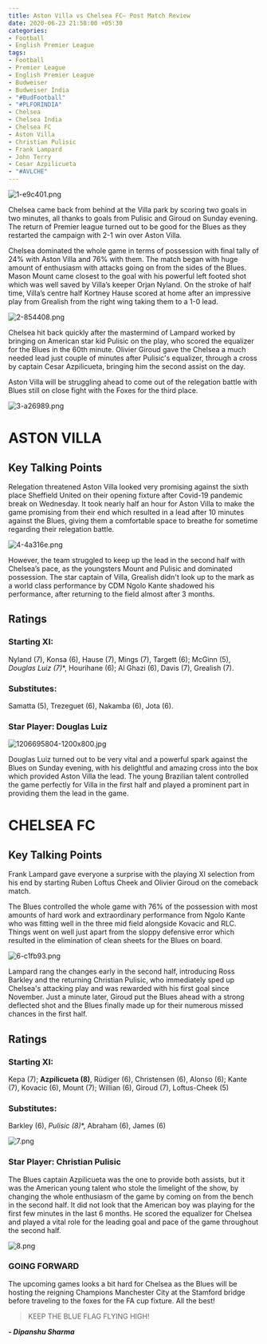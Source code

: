 ```yaml
---
title: Aston Villa vs Chelsea FC– Post Match Review
date: 2020-06-23 21:58:00 +05:30
categories:
- Football
- English Premier League
tags:
- Football
- Premier League
- English Premier League
- Budweiser
- Budweiser India
- "#BudFootball"
- "#PLFORINDIA"
- Chelsea
- Chelsea India
- Chelsea FC
- Aston Villa
- Christian Pulisic
- Frank Lampard
- John Terry
- Cesar Azpilicueta
- "#AVLCHE"
---
```


![1-e9c401.png](/uploads/1-e9c401.png)

Chelsea came back from behind at the Villa park by scoring two goals in two minutes, all thanks to goals from Pulisic and Giroud on Sunday evening. The return of Premier league turned out to be good for the Blues as they restarted the campaign with 2-1 win over Aston Villa.

Chelsea dominated the whole game in terms of possession with final tally of 24% with Aston Villa and 76% with them. The match began with huge amount of enthusiasm with attacks going on from the sides of the Blues. Mason Mount came closest to the goal with his powerful left footed shot which was well saved by Villa’s keeper Orjan Nyland. On the stroke of half time, Villa’s centre half Kortney Hause scored at home after an impressive play from Grealish from the right wing taking them to a 1-0 lead. 

![2-854408.png](/uploads/2-854408.png)

Chelsea hit back quickly after the mastermind of Lampard worked by bringing on American star kid Pulisic on the play, who scored the equalizer for the Blues in the 60th minute. Olivier Giroud gave the Chelsea a much needed lead just couple of minutes after Pulisic's equalizer, through a cross by captain Cesar Azpilicueta, bringing him the second assist on the day.

Aston Villa will be struggling ahead to come out of the relegation battle with Blues still on close fight with the Foxes for the third place.

![3-a26989.png](/uploads/3-a26989.png)

# ASTON VILLA 

## Key Talking Points

Relegation threatened Aston Villa looked very promising against the sixth place Sheffield United on their opening fixture after Covid-19 pandemic break on Wednesday. It took nearly half an hour for Aston Villa to make the game promising from their end which resulted in a lead after 10 minutes against the Blues, giving them a comfortable space to breathe for sometime regarding their relegation battle. 

![4-4a316e.png](/uploads/4-4a316e.png)

However, the team struggled to keep up the lead in the second half with Chelsea’s pace, as the youngsters Mount and Pulisic and dominated possession. The star captain of Villa, Grealish didn't look up to the mark as a world class performance by CDM Ngolo Kante shadowed his performance, after returning to the field almost after 3 months. 

## Ratings 

### Starting XI: 
Nyland (7), Konsa (6), Hause (7), Mings (7), Targett (6); McGinn (5), **Douglas Luiz (7*)**, Hourihane (6); Al Ghazi (6), Davis (7), Grealish (7).

### Substitutes:
Samatta (5), Trezeguet (6), Nakamba (6), Jota (6).

### Star Player: Douglas Luiz

![1206695804-1200x800.jpg](/uploads/1206695804-1200x800.jpg)

Douglas Luiz turned out to be very vital and a powerful spark against the Blues on Sunday evening, with his delightful and amazing cross into the box which provided Aston Villa the lead. The young Brazilian talent controlled the game perfectly for Villa in the first half and played a prominent part in providing them the lead in the game. 

# CHELSEA FC

## Key Talking Points

Frank Lampard gave everyone a surprise with the playing XI selection from his end by starting Ruben Loftus Cheek and Olivier Giroud on the comeback match.

The Blues controlled the whole game with 76% of the possession with most amounts of hard work and extraordinary performance from Ngolo Kante who was fitting well in the three mid field alongside Kovacic and RLC. Things went on well just apart from the sloppy defensive error which resulted in the elimination of clean sheets for the Blues on board. 

![6-c1fb93.png](/uploads/6-c1fb93.png)

Lampard rang the changes early in the second half, introducing Ross Barkley and the returning Christian Pulisic, who immediately sped up Chelsea's attacking play and was rewarded with his first goal since November. Just a minute later, Giroud put the Blues ahead with a strong deflected shot and the Blues finally made up for their numerous missed chances in the first half. 

## Ratings 

### Starting XI:
Kepa (7); **Azpilicueta (8)**, Rüdiger (6), Christensen (6), Alonso (6); Kante (7), Kovacic (6), Mount (7); Willian (6), Giroud (7), Loftus-Cheek (5)

### Substitutes:
Barkley (6), **Pulisic (8*)**, Abraham (6), James (6)

![7.png](/uploads/7.png)

### Star Player: Christian Pulisic

The Blues captain Azpilicueta was the one to provide both assists, but it was the American young talent who stole the limelight of the show, by changing the whole enthusiasm of the game by coming on from the bench in the second half. It did not look that the American boy was playing for the first few minutes in the last 6 months. He scored the equalizer for Chelsea and played a vital role for the leading goal and pace of the game throughout the second half. 

![8.png](/uploads/8.png)

### GOING FORWARD 

The upcoming games looks a bit hard for Chelsea as the Blues will be hosting the reigning Champions Manchester City at the Stamford bridge before traveling to the foxes for the FA cup fixture. All the best! 

> KEEP THE BLUE FLAG FLYING HIGH!

***- Dipanshu Sharma***